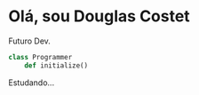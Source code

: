# Olá, sou Douglas Costet

Futuro Dev.

```python
class Programmer
	def initialize() 
```

<p>Estudando...</p>
